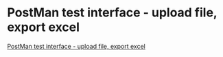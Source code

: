 # PostMan test interface - upload file, export excel
[PostMan test interface - upload file, export excel](https://aiwithcloud.com/2022/09/15/postman_test_interface___upload_file_export_excel/)